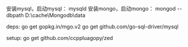 安装mysql，启动mysql： mysqld
安装mongo，启动mongo： mongod --dbpath D:\cache\Mongodb\data

deps:
	go get gopkg.in/mgo.v2
	go get github.com/go-sql-driver/mysql

setup:
	go get github.com/ccppluagopy/zed